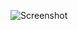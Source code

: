 ![Screenshot](https://user-images.githubusercontent.com/35050416/55078163-b52d4b00-50c3-11e9-8bf7-e3f47b2e6bb3.jpg)
